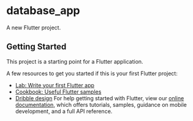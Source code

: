 # database_app

A new Flutter project.

## Getting Started

This project is a starting point for a Flutter application.

A few resources to get you started if this is your first Flutter project:

- [Lab: Write your first Flutter app](https://flutter.dev/docs/get-started/codelab)
- [Cookbook: Useful Flutter samples](https://flutter.dev/docs/cookbook)
- [Dribble design]()
For help getting started with Flutter, view our
[online documentation](https://flutter.dev/docs), which offers tutorials,
samples, guidance on mobile development, and a full API reference.
